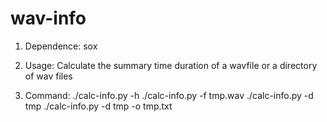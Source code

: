 # wav-info

1. Dependence:
	sox

2. Usage:
Calculate the summary time duration of a wavfile or a directory of wav files

3. Command:
   ./calc-info.py -h
   ./calc-info.py -f tmp.wav
   ./calc-info.py -d tmp
   ./calc-info.py -d tmp -o tmp.txt
